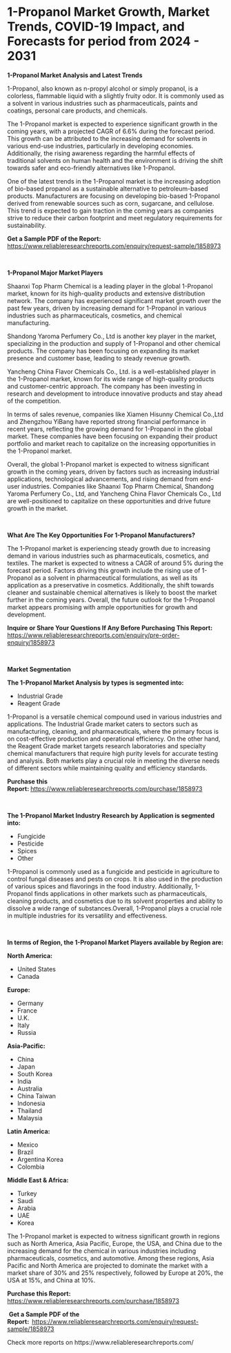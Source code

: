 <p><h1>1-Propanol Market Growth, Market Trends, COVID-19 Impact, and Forecasts for period from 2024 - 2031</h1></p><p><strong>1-Propanol Market Analysis and Latest Trends</strong></p>
<p><p>1-Propanol, also known as n-propyl alcohol or simply propanol, is a colorless, flammable liquid with a slightly fruity odor. It is commonly used as a solvent in various industries such as pharmaceuticals, paints and coatings, personal care products, and chemicals.</p><p>The 1-Propanol market is expected to experience significant growth in the coming years, with a projected CAGR of 6.6% during the forecast period. This growth can be attributed to the increasing demand for solvents in various end-use industries, particularly in developing economies. Additionally, the rising awareness regarding the harmful effects of traditional solvents on human health and the environment is driving the shift towards safer and eco-friendly alternatives like 1-Propanol.</p><p>One of the latest trends in the 1-Propanol market is the increasing adoption of bio-based propanol as a sustainable alternative to petroleum-based products. Manufacturers are focusing on developing bio-based 1-Propanol derived from renewable sources such as corn, sugarcane, and cellulose. This trend is expected to gain traction in the coming years as companies strive to reduce their carbon footprint and meet regulatory requirements for sustainability.</p></p>
<p><strong>Get a Sample PDF of the Report:&nbsp;</strong> <a href="https://www.reliableresearchreports.com/enquiry/request-sample/1858973">https://www.reliableresearchreports.com/enquiry/request-sample/1858973</a></p>
<p>&nbsp;</p>
<p><strong>1-Propanol Major Market Players</strong></p>
<p><p>Shaanxi Top Pharm Chemical is a leading player in the global 1-Propanol market, known for its high-quality products and extensive distribution network. The company has experienced significant market growth over the past few years, driven by increasing demand for 1-Propanol in various industries such as pharmaceuticals, cosmetics, and chemical manufacturing.</p><p>Shandong Yaroma Perfumery Co., Ltd is another key player in the market, specializing in the production and supply of 1-Propanol and other chemical products. The company has been focusing on expanding its market presence and customer base, leading to steady revenue growth.</p><p>Yancheng China Flavor Chemicals Co., Ltd. is a well-established player in the 1-Propanol market, known for its wide range of high-quality products and customer-centric approach. The company has been investing in research and development to introduce innovative products and stay ahead of the competition.</p><p>In terms of sales revenue, companies like Xiamen Hisunny Chemical Co.,Ltd and Zhengzhou YiBang have reported strong financial performance in recent years, reflecting the growing demand for 1-Propanol in the global market. These companies have been focusing on expanding their product portfolio and market reach to capitalize on the increasing opportunities in the 1-Propanol market.</p><p>Overall, the global 1-Propanol market is expected to witness significant growth in the coming years, driven by factors such as increasing industrial applications, technological advancements, and rising demand from end-user industries. Companies like Shaanxi Top Pharm Chemical, Shandong Yaroma Perfumery Co., Ltd, and Yancheng China Flavor Chemicals Co., Ltd are well-positioned to capitalize on these opportunities and drive future growth in the market.</p></p>
<p>&nbsp;</p>
<p><strong>What Are The Key Opportunities For 1-Propanol Manufacturers?</strong></p>
<p><p>The 1-Propanol market is experiencing steady growth due to increasing demand in various industries such as pharmaceuticals, cosmetics, and textiles. The market is expected to witness a CAGR of around 5% during the forecast period. Factors driving this growth include the rising use of 1-Propanol as a solvent in pharmaceutical formulations, as well as its application as a preservative in cosmetics. Additionally, the shift towards cleaner and sustainable chemical alternatives is likely to boost the market further in the coming years. Overall, the future outlook for the 1-Propanol market appears promising with ample opportunities for growth and development.</p></p>
<p><strong>Inquire or Share Your Questions If Any Before Purchasing This Report:</strong> <a href="https://www.reliableresearchreports.com/enquiry/pre-order-enquiry/1858973">https://www.reliableresearchreports.com/enquiry/pre-order-enquiry/1858973</a></p>
<p>&nbsp;</p>
<p><strong>Market Segmentation</strong></p>
<p><strong>The 1-Propanol Market Analysis by types is segmented into:</strong></p>
<p><ul><li>Industrial Grade</li><li>Reagent Grade</li></ul></p>
<p><p>1-Propanol is a versatile chemical compound used in various industries and applications. The Industrial Grade market caters to sectors such as manufacturing, cleaning, and pharmaceuticals, where the primary focus is on cost-effective production and operational efficiency. On the other hand, the Reagent Grade market targets research laboratories and specialty chemical manufacturers that require high purity levels for accurate testing and analysis. Both markets play a crucial role in meeting the diverse needs of different sectors while maintaining quality and efficiency standards.</p></p>
<p><strong>Purchase this Report:&nbsp;</strong><a href="https://www.reliableresearchreports.com/purchase/1858973">https://www.reliableresearchreports.com/purchase/1858973</a></p>
<p>&nbsp;</p>
<p><strong>The 1-Propanol Market Industry Research by Application is segmented into:</strong></p>
<p><ul><li>Fungicide</li><li>Pesticide</li><li>Spices</li><li>Other</li></ul></p>
<p><p>1-Propanol is commonly used as a fungicide and pesticide in agriculture to control fungal diseases and pests on crops. It is also used in the production of various spices and flavorings in the food industry. Additionally, 1-Propanol finds applications in other markets such as pharmaceuticals, cleaning products, and cosmetics due to its solvent properties and ability to dissolve a wide range of substances.Overall, 1-Propanol plays a crucial role in multiple industries for its versatility and effectiveness.</p></p>
<p>&nbsp;</p>
<p><strong>In terms of Region, the 1-Propanol Market Players available by Region are:</strong></p>
<p>
    <p> <strong> North America: </strong>
        <ul>
            <li>United States</li>
            <li>Canada</li>
        </ul>
        </p> 
    <p> <strong> Europe: </strong>
        <ul>
            <li>Germany</li>
            <li>France</li>
            <li>U.K.</li>
            <li>Italy</li>
            <li>Russia</li>
        </ul>
        </p> 
    <p> <strong> Asia-Pacific: </strong>
        <ul>
            <li>China</li>
            <li>Japan</li>
            <li>South Korea</li>
            <li>India</li>
            <li>Australia</li>
            <li>China Taiwan</li>
            <li>Indonesia</li>
            <li>Thailand</li>
            <li>Malaysia</li>
        </ul>
        </p> 
    <p> <strong> Latin America: </strong>
        <ul>
            <li>Mexico</li>
            <li>Brazil</li>
            <li>Argentina Korea</li>
            <li>Colombia</li>
        </ul>
        </p> 
    <p> <strong> Middle East & Africa: </strong>
        <ul>
            <li>Turkey</li>
            <li>Saudi</li>
            <li>Arabia</li>
            <li>UAE</li>
            <li>Korea</li>
        </ul>
    </p>
    </p>
<p><p>The 1-Propanol market is expected to witness significant growth in regions such as North America, Asia Pacific, Europe, the USA, and China due to the increasing demand for the chemical in various industries including pharmaceuticals, cosmetics, and automotive. Among these regions, Asia Pacific and North America are projected to dominate the market with a market share of 30% and 25% respectively, followed by Europe at 20%, the USA at 15%, and China at 10%.</p></p>
<p><strong>Purchase this Report: </strong><a href="https://www.reliableresearchreports.com/purchase/1858973">https://www.reliableresearchreports.com/purchase/1858973</a></p>
<p>&nbsp;<strong>Get a Sample PDF of the Report:&nbsp;&nbsp;</strong><a href="https://www.reliableresearchreports.com/enquiry/request-sample/1858973">https://www.reliableresearchreports.com/enquiry/request-sample/1858973</a></p>
<p><strong></strong></p>
<p>Check more reports on https://www.reliableresearchreports.com/</p>